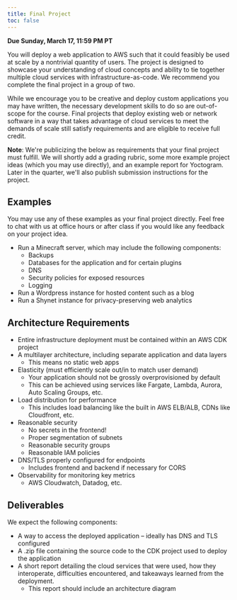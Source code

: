 ```yaml
---
title: Final Project
toc: false
---
```


**Due Sunday, March 17, 11:59 PM PT**

You will deploy a web application to AWS such that it could feasibly be used at scale by a nontrivial quantity of users. The project is designed to showcase your understanding of cloud concepts and ability to tie together multiple cloud services with infrastructure-as-code. We recommend you complete the final project in a group of two.

While we encourage you to be creative and deploy custom applications you may have written, the necessary development skills to do so are out-of-scope for the course. Final projects that deploy existing web or network software in a way that takes advantage of cloud services to meet the demands of scale still satisfy requirements and are eligible to receive full credit.

**Note**: We're publicizing the below as requirements that your final project must fulfill. We will shortly add a grading rubric, some more example project ideas (which you may use directly), and an example report for Yoctogram. Later in the quarter, we'll also publish submission instructions for the project.

## Examples

You may use any of these examples as your final project directly. Feel free to chat with us at office hours or after class if you would like any feedback on your project idea.

* Run a Minecraft server, which may include the following components:
  - Backups
  - Databases for the application and for certain plugins
  - DNS
  - Security policies for exposed resources
  - Logging
* Run a Wordpress instance for hosted content such as a blog
* Run a Shynet instance for privacy-preserving web analytics

## Architecture Requirements

* Entire infrastructure deployment must be contained within an AWS CDK project
* A multilayer architecture, including separate application and data layers
  - This means no static web apps
* Elasticity (must efficiently scale out/in to match user demand)
  - Your application should not be grossly overprovisioned by default
  - This can be achieved using services like Fargate, Lambda, Aurora, Auto Scaling Groups, etc.
* Load distribution for performance
  - This includes load balancing like the built in AWS ELB/ALB, CDNs like Cloudfront, etc.
* Reasonable security
  - No secrets in the frontend!
  - Proper segmentation of subnets
  - Reasonable security groups
  - Reasonable IAM policies
* DNS/TLS properly configured for endpoints
  - Includes frontend and backend if necessary for CORS
* Observability for monitoring key metrics
  - AWS Cloudwatch, Datadog, etc.

## Deliverables

We expect the following components:

* A way to access the deployed application – ideally has DNS and TLS configured
* A .zip file containing the source code to the CDK project used to deploy the application
* A short report detailing the cloud services that were used, how they interoperate,  difficulties encountered, and takeaways learned from the deployment.
  - This report should include an architecture diagram
